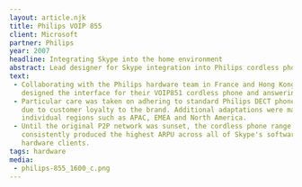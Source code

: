 ```yaml
---
layout: article.njk
title: Philips VOIP 855
client: Microsoft
partner: Philips
year: 2007
headline: Integrating Skype into the home environment
abstract: Lead designer for Skype integration into Philips cordless phone interface.
text: 
 - Collaborating with the Philips hardware team in France and Hong Kong, I 
   designed the interface for their VOIP851 cordless phone and answering machine.
 - Particular care was taken on adhering to standard Philips DECT phone UI paradigms, 
   due to customer loyalty to the brand. Additional adaptations were made for 
   individual regions such as APAC, EMEA and North America.
 - Until the original P2P network was sunset, the cordless phone range at Skype 
   consistently produced the highest ARPU across all of Skype's software and 
   hardware clients.
tags: hardware
media:
 - philips-855_1600_c.png
---
```

